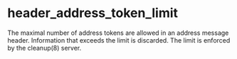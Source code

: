 # header_address_token_limit 


The maximal number of address tokens are allowed in an address
message header. Information that exceeds the limit is discarded.
The limit is enforced by the cleanup(8) server.



